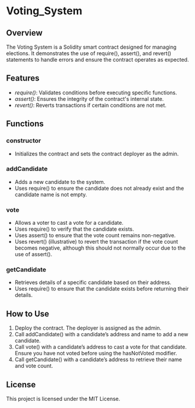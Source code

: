 # Voting_System

## Overview
The Voting System is a Solidity smart contract designed for managing elections. It demonstrates the use of require(), assert(), and revert() statements to handle errors and ensure the contract operates as expected.

## Features
- *require()*: Validates conditions before executing specific functions.
- *assert()*: Ensures the integrity of the contract's internal state.
- *revert()*: Reverts transactions if certain conditions are not met.

## Functions

### constructor
- Initializes the contract and sets the contract deployer as the admin.

### addCandidate
- Adds a new candidate to the system.
- Uses require() to ensure the candidate does not already exist and the candidate name is not empty.

### vote
- Allows a voter to cast a vote for a candidate.
- Uses require() to verify that the candidate exists.
- Uses assert() to ensure that the vote count remains non-negative.
- Uses revert() (illustrative) to revert the transaction if the vote count becomes negative, although this should not normally occur due to the use of assert().

### getCandidate
- Retrieves details of a specific candidate based on their address.
- Uses require() to ensure that the candidate exists before returning their details.

## How to Use
1. Deploy the contract. The deployer is assigned as the admin.
2. Call addCandidate() with a candidate’s address and name to add a new candidate.
3. Call vote() with a candidate’s address to cast a vote for that candidate. Ensure you have not voted before using the hasNotVoted modifier.
4. Call getCandidate() with a candidate’s address to retrieve their name and vote count.

## License
This project is licensed under the MIT License.

